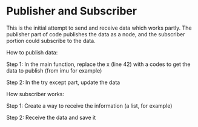# Publisher and Subscriber

This is the initial attempt to send and receive data which works partly.
The publisher part of code publishes the data as a node, and the subscriber portion could subscribe to the data.

How to publish data:

Step 1: In the main function, replace the x (line 42) with a codes to get the data to publish (from imu for example)

Step 2: In the try except part, update the data

How subscriber works:

Step 1: Create a way to receive the information (a list, for example)

Step 2: Receive the data and save it
